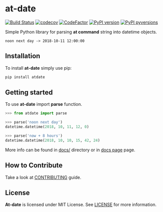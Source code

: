# at-date

[![Build Status](https://travis-ci.org/destag/at-date.svg?branch=master)](https://travis-ci.org/destag/at-date)
[![codecov](https://codecov.io/gh/destag/at-date/branch/master/graph/badge.svg)](https://codecov.io/gh/destag/at-date)
[![CodeFactor](https://www.codefactor.io/repository/github/destag/at-date/badge)](https://www.codefactor.io/repository/github/destag/at-date)
[![PyPI version](https://badge.fury.io/py/atdate.svg)](https://badge.fury.io/py/atdate)
[![PyPI pyversions](https://img.shields.io/pypi/pyversions/atdate.svg)](https://pypi.python.org/pypi/atdate/)

Simple Python library for parsing **at command** string into datetime objects.

```
noon next day -> 2018-10-11 12:00:00
```

## Installation

To install **at-date** simply use pip:

```bash
pip install atdate
```

## Getting started

To use **at-date** import **parse** function.

```python
>>> from atdate import parse

>>> parse('noon next day')
datetime.datetime(2018, 10, 11, 12, 0)

>>> parse('now + 8 hours')
datetime.datetime(2018, 10, 10, 15, 42, 24)
```

More info can be found in [docs/](docs/) directory or in [docs page](https://destag.github.io/at-date/) page.

## How to Contribute

Take a look at [CONTRIBUTING](CONTRIBUTING.md) guide.

## License

**At-date** is licensed under MIT License. See [LICENSE](LICENSE) for more information.
